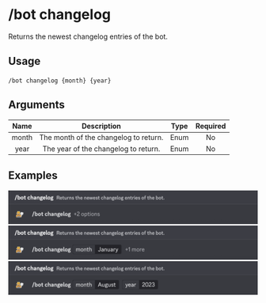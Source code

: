# /bot changelog

Returns the newest changelog entries of the bot.

## Usage

```
/bot changelog {month} {year}
```

## Arguments

| Name  | Description                           | Type | Required |
| :---: | :-----------------------------------: | :--: | :------: |
| month | The month of the changelog to return. | Enum | No       |
| year  | The year of the changelog to return.  | Enum | No       |

## Examples

<img src="../../_media/examples/bot/changelog-0.png" class="rounded-corners" draggable="false">\
<img src="../../_media/examples/bot/changelog-1.png" class="rounded-corners" draggable="false">\
<img src="../../_media/examples/bot/changelog-2.png" class="rounded-corners" draggable="false">